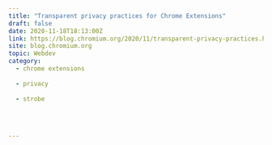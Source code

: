 ```yaml
---
title: "Transparent privacy practices for Chrome Extensions"
draft: false
date: 2020-11-18T18:13:00Z
link: https://blog.chromium.org/2020/11/transparent-privacy-practices.html?utm_medium=RSS&utm_source=hune
site: blog.chromium.org
topic: Webdev
category:
  - chrome extensions
  
  - privacy
  
  - strobe
  
   
  

---
```

